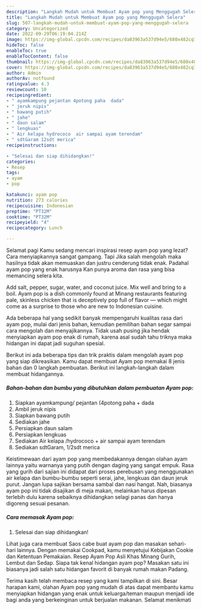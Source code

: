 ```yaml
---
description: "Langkah Mudah untuk Membuat Ayam pop yang Menggugah Selera"
title: "Langkah Mudah untuk Membuat Ayam pop yang Menggugah Selera"
slug: 507-langkah-mudah-untuk-membuat-ayam-pop-yang-menggugah-selera
category: Uncategorized
date: 2022-09-29T06:19:04.214Z
image: https://img-global.cpcdn.com/recipes/da83963a537d94e5/680x482cq70/ayam-pop-foto-resep-utama.jpg
hideToc: false
enableToc: true
enableTocContent: false
thumbnail: https://img-global.cpcdn.com/recipes/da83963a537d94e5/680x482cq70/ayam-pop-foto-resep-utama.jpg
cover: https://img-global.cpcdn.com/recipes/da83963a537d94e5/680x482cq70/ayam-pop-foto-resep-utama.jpg
author: Admin
authorAv: notfound
ratingvalue: 4.3
reviewcount: 10
recipeingredient:
- " ayamkampung pejantan 4potong paha  dada"
- " jeruk nipis"
- " bawang putih"
- " jahe"
- " daun salam"
- " lengkuas"
- " Air kelapa hydrococo  air sampai ayam terendam"
- " sdtGaram 12sdt merica"
recipeinstructions:

- "Selesai dan siap dihidangkan!"
categories:
- Resep
tags:
- ayam
- pop

katakunci: ayam pop 
nutrition: 273 calories
recipecuisine: Indonesian
preptime: "PT32M"
cooktime: "PT32M"
recipeyield: "4"
recipecategory: Lunch

---
```



Selamat pagi Kamu sedang mencari inspirasi resep ayam pop yang lezat? Cara menyiapkannya sangat gampang. Tapi Jika salah mengolah maka hasilnya tidak akan memuaskan dan justru cenderung tidak enak. Padahal ayam pop yang enak harusnya Kan punya aroma dan rasa yang bisa memancing selera kita.


Add salt, pepper, sugar, water, and coconut juice. Mix well and bring to a boil. Ayam pop is a dish commonly found at Minang restaurants featuring pale, skinless chicken that is deceptively pop full of flavor — which might come as a surprise to those who are new to Indonesian cuisine.

Ada beberapa hal yang sedikit banyak mempengaruhi kualitas rasa dari ayam pop, mulai dari jenis bahan, kemudian pemilihan bahan segar sampai cara mengolah dan menyajikannya. Tidak usah pusing jika hendak menyiapkan ayam pop enak di rumah, karena asal sudah tahu triknya maka hidangan ini dapat jadi suguhan spesial.


Berikut ini ada beberapa tips dan trik praktis dalam mengolah ayam pop yang siap dikreasikan. Kamu dapat membuat Ayam pop memakai 8 jenis bahan dan 0 langkah pembuatan. Berikut ini langkah-langkah dalam membuat hidangannya.

<!--inarticleads1-->

##### Bahan-bahan dan bumbu yang dibutuhkan dalam pembuatan Ayam pop:

1. Siapkan  ayamkampung/ pejantan (4potong paha + dada
1. Ambil  jeruk nipis
1. Siapkan  bawang putih
1. Sediakan  jahe
1. Persiapkan  daun salam
1. Persiapkan  lengkuas
1. Sediakan  Air kelapa /hydrococo + air sampai ayam terendam
1. Sediakan  sdtGaram, 1/2sdt merica


Keistimewaan dari ayam pop yang membedakannya dengan olahan ayam lainnya yaitu warnanya yang putih dengan daging yang sangat empuk. Rasa yang gurih dari sajian ini didapat dari proses perebusan yang menggunakan air kelapa dan bumbu-bumbu seperti serai, jahe, lengkuas dan daun jeruk purut. Jangan lupa sajikan bersama sambal dan nasi hangat. Nah, biasanya ayam pop ini tidak disajikan di meja makan, melainkan harus dipesan terlebih dulu karena sebaiknya dihidangkan selagi panas dan hanya digoreng sesuai pesanan. 

<!--inarticleads2-->

##### Cara memasak Ayam pop:


1. Selesai dan siap dihidangkan!

Lihat juga cara membuat Saos cabe buat ayam pop dan masakan sehari-hari lainnya. Dengan memakai Cookpad, kamu menyetujui Kebijakan Cookie dan Ketentuan Pemakaian. Resep Ayam Pop Asli Khas Minang Gurih, Lembut dan Sedap. Siapa tak kenal hidangan ayam pop? Masakan satu ini biasanya jadi salah satu hidangan favorit di banyak rumah makan Padang. 

Terima kasih telah membaca resep yang kami tampilkan di sini. Besar harapan kami, olahan Ayam pop yang mudah di atas dapat membantu kamu menyiapkan hidangan yang enak untuk keluarga/teman maupun menjadi ide bagi anda yang berkeinginan untuk berjualan makanan. Selamat menikmati
